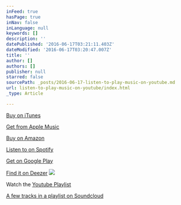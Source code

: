 ```yaml
---
inFeed: true
hasPage: true
inNav: false
inLanguage: null
keywords: []
description: ''
datePublished: '2016-06-17T03:21:11.403Z'
dateModified: '2016-06-17T03:20:47.007Z'
title: ''
author: []
authors: []
publisher: null
starred: false
sourcePath: _posts/2016-06-17-listen-to-play-music-on-youtube.md
url: listen-to-play-music-on-youtube/index.html
_type: Article

---
```

[Buy on iTunes][0]

[Get from Apple Music][1]

[Buy on Amazon][2]

[Listen to on Spotify][3]

[Get on Google Play][4]

[Find it on Deezer][5]
![](https://the-grid-user-content.s3-us-west-2.amazonaws.com/39d86c50-d3b2-4888-8711-150e79e18d44.png)

Watch the [Youtube Playlist][6]

[A few tracks in a playlist on Soundcloud][7]

[0]: http://apple.co/1NBjK4g
[1]: http://apple.co/1NdTwYn
[2]: http://amzn.to/1HUkx1d
[3]: http://spoti.fi/1HU2hF0
[4]: http://bit.ly/1ZHKANT
[5]: http://bit.ly/1ZHKCFv
[6]: https://youtu.be/DbcFtj3tzyU?list=PLTLhmlr3azFEism--c-CZe6iFIDh_7SW0
[7]: https://soundcloud.com/rousing-flow/sets/play-music-on-soundcloud